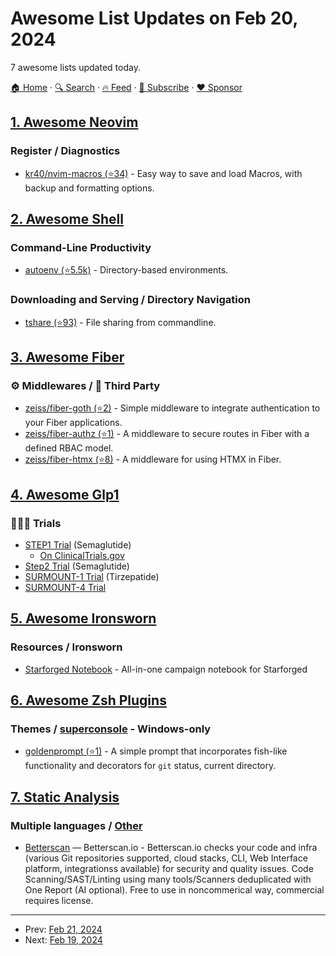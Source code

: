 # Awesome List Updates on Feb 20, 2024

7 awesome lists updated today.

[🏠 Home](/README.md) · [🔍 Search](https://www.trackawesomelist.com/search/) · [🔥 Feed](https://www.trackawesomelist.com/rss.xml) · [📮 Subscribe](https://trackawesomelist.us17.list-manage.com/subscribe?u=d2f0117aa829c83a63ec63c2f&id=36a103854c) · [❤️  Sponsor](https://github.com/sponsors/theowenyoung)



## [1. Awesome Neovim](/content/rockerBOO/awesome-neovim/README.md)

### Register / Diagnostics

*   [kr40/nvim-macros (⭐34)](https://github.com/kr40/nvim-macros) - Easy way to save and load Macros, with backup and formatting options.

## [2. Awesome Shell](/content/alebcay/awesome-shell/README.md)

### Command-Line Productivity

*   [autoenv (⭐5.5k)](https://github.com/hyperupcall/autoenv) - Directory-based environments.

### Downloading and Serving / Directory Navigation

*   [tshare (⭐93)](https://github.com/trikko/tshare) - File sharing from commandline.

## [3. Awesome Fiber](/content/gofiber/awesome-fiber/README.md)

### ⚙️ Middlewares / 🌱 Third Party

*   [zeiss/fiber-goth (⭐2)](https://github.com/ZEISS/fiber-goth) -  Simple middleware to integrate authentication to your Fiber applications.
*   [zeiss/fiber-authz (⭐1)](https://github.com/ZEISS/fiber-authz) - A middleware to secure routes in Fiber with a defined RBAC model.
*   [zeiss/fiber-htmx (⭐8)](https://github.com/ZEISS/fiber-htmx) - A middleware for using HTMX in Fiber.

## [4. Awesome Glp1](/content/glp1guide/awesome-glp1/README.md)

### 🧑‍🤝‍🧑 Trials

*   [STEP1 Trial](https://www.nejm.org/doi/full/10.1056/NEJMoa2032183) (Semaglutide)
    *   [On ClinicalTrials.gov](https://clinicaltrials.gov/study/NCT03548935)
*   [Step2 Trial](https://www.thelancet.com/journals/lancet/article/PIIS0140-6736\(21\)00213-0/abstract) (Semaglutide)
*   [SURMOUNT-1 Trial](https://www.nejm.org/doi/full/10.1056/NEJMoa2206038) (Tirzepatide)
*   [SURMOUNT-4 Trial](https://jamanetwork.com/journals/jama/fullarticle/2812936)

## [5. Awesome Ironsworn](/content/Billiam/awesome-ironsworn/README.md)

### Resources / Ironsworn

*   [Starforged Notebook](https://evil-wayne.itch.io/starforged-notebook) - All-in-one campaign notebook for Starforged

## [6. Awesome Zsh Plugins](/content/unixorn/awesome-zsh-plugins/README.md)

### Themes / [superconsole](https://github.com/alexchmykhalo/superconsole) - Windows-only

*   [goldenprompt (⭐1)](https://github.com/Goldeneye128/goldenprompt) - A simple prompt that incorporates fish-like functionality and decorators for `git` status, current directory.

## [7. Static Analysis](/content/analysis-tools-dev/static-analysis/README.md)

### Multiple languages / [Other](#other-1)

*   [Betterscan](https://betterscan.io) — Betterscan.io - Betterscan.io checks your code and infra (various Git repositories supported, cloud stacks, CLI, Web Interface platform, integrationss available) for security and quality issues. Code Scanning/SAST/Linting using many tools/Scanners deduplicated with One Report (AI optional). Free to use in noncommerical way, commercial requires license.

---

- Prev: [Feb 21, 2024](/content/2024/02/21/README.md)
- Next: [Feb 19, 2024](/content/2024/02/19/README.md)
